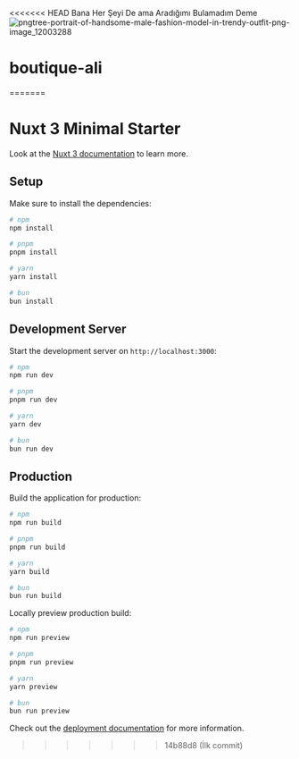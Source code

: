 <<<<<<< HEAD
Bana Her Şeyi De ama Aradığımı Bulamadım Deme
![pngtree-portrait-of-handsome-male-fashion-model-in-trendy-outfit-png-image_12003288](https://github.com/user-attachments/assets/896e46a4-7d23-4c44-8bb3-ca123bbaf240)

# boutique-ali
=======
# Nuxt 3 Minimal Starter

Look at the [Nuxt 3 documentation](https://nuxt.com/docs/getting-started/introduction) to learn more.

## Setup

Make sure to install the dependencies:

```bash
# npm
npm install

# pnpm
pnpm install

# yarn
yarn install

# bun
bun install
```

## Development Server

Start the development server on `http://localhost:3000`:

```bash
# npm
npm run dev

# pnpm
pnpm run dev

# yarn
yarn dev

# bun
bun run dev
```

## Production

Build the application for production:

```bash
# npm
npm run build

# pnpm
pnpm run build

# yarn
yarn build

# bun
bun run build
```

Locally preview production build:

```bash
# npm
npm run preview

# pnpm
pnpm run preview

# yarn
yarn preview

# bun
bun run preview
```

Check out the [deployment documentation](https://nuxt.com/docs/getting-started/deployment) for more information.
>>>>>>> 14b88d8 (İlk commit)
